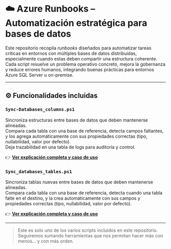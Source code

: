 # ☁️ Azure Runbooks – Automatización estratégica para bases de datos

Este repositorio recopila *runbooks* diseñados para automatizar tareas críticas en entornos con múltiples bases de datos distribuidas, especialmente cuando estas deben compartir una estructura coherente. Cada script resuelve un problema operativo concreto, mejora la gobernanza y reduce errores humanos, integrando buenas prácticas para entornos Azure SQL Server u on-premise.

---

## ⚙️ Funcionalidades incluidas

### `Sync-Databases_columns.ps1`

Sincroniza estructuras entre bases de datos que deben mantenerse alineadas.  
Compara cada tabla con una base de referencia, detecta campos faltantes, y los agrega automáticamente con sus propiedades correctas (tipo, nullabilidad, valor por defecto).  
Deja trazabilidad en una tabla de logs para auditoría y control.

👉 [**Ver explicación completa y caso de uso**](https://jorgecoral.com/sincronizacion-estructural-de-campos-automatica-en-bases-distribuidas/)


### `Sync_databases_tables.ps1`

Sincroniza tablas nuevas entre bases de datos que deben mantenerse alineadas.  
Compara cada tabla con una base de referencia, detecta cuando una tabla falte en el destino, y la crea automáticamente con sus campos y propiedades correctas (tipo, nullabilidad, valor por defecto).  

👉 [**Ver explicación completa y caso de uso**](https://jorgecoral.com/sincronizacion-estructural-de-tablas-automatica-en-bases-distribuidas/)


---

> Este es solo uno de los varios scripts incluidos en este repositorio. Seguiremos sumando herramientas que nos permitan hacer más con menos... y con más orden.
